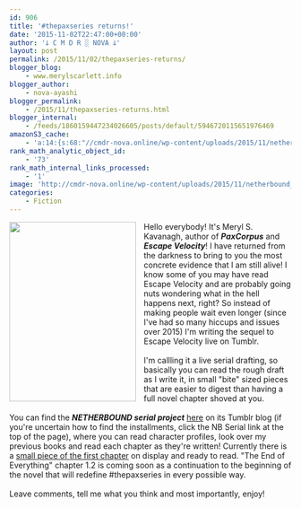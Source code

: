 ```yaml
---
id: 906
title: '#thepaxseries returns!'
date: '2015-11-02T22:47:00+00:00'
author: '𐕣 C M D R ░ NOVA 𐕣'
layout: post
permalink: /2015/11/02/thepaxseries-returns/
blogger_blog:
    - www.merylscarlett.info
blogger_author:
    - nova-ayashi
blogger_permalink:
    - /2015/11/thepaxseries-returns.html
blogger_internal:
    - /feeds/1860159447234026605/posts/default/5946720115651976469
amazonS3_cache:
    - 'a:14:{s:68:"//cmdr-nova.online/wp-content/uploads/2015/11/netherbound_edited.png";a:1:{s:9:"timestamp";i:1721698459;}s:76:"//cmdr-nova.online/wp-content/uploads/2015/11/netherbound_edited-212x300.png";a:1:{s:9:"timestamp";i:1721698459;}s:51:"//cmdr-nova.online/wp-content/uploads/2024/02/3.gif";a:1:{s:9:"timestamp";i:1715864137;}s:57:"//cmdr-nova.online/wp-content/uploads/2024/02/NoAi_01.png";a:1:{s:9:"timestamp";i:1721682137;}s:67:"//cmdr-nova.online/wp-content/uploads/2024/02/721ac29ea9cbae00.jpeg";a:1:{s:9:"timestamp";i:1715864137;}s:59:"//cmdr-nova.online/wp-content/uploads/2015/10/boomersad.png";a:1:{s:9:"timestamp";i:1713640010;}s:68:"//cmdr-nova.online/wp-content/uploads/2015/10/energizedfatpackad.png";a:1:{s:9:"timestamp";i:1713640010;}s:57:"//cmdr-nova.online/wp-content/uploads/2015/10/flavors.png";a:1:{s:9:"timestamp";i:1713640010;}s:55:"//cmdr-nova.online/wp-content/uploads/2015/10/srtad.png";a:1:{s:9:"timestamp";i:1713640010;}s:62:"//cmdr-nova.online/wp-content/uploads/2015/10/bloodqueenad.png";a:1:{s:9:"timestamp";i:1713640010;}s:62:"//cmdr-nova.online/wp-content/uploads/2015/10/beanythingad.png";a:1:{s:9:"timestamp";i:1713640010;}s:59:"//cmdr-nova.online/wp-content/uploads/2015/10/sicksadad.png";a:1:{s:9:"timestamp";i:1713640010;}s:64:"//cmdr-nova.online/wp-content/uploads/2015/10/spoopypolishad.png";a:1:{s:9:"timestamp";i:1713640010;}s:61:"//cmdr-nova.online/wp-content/uploads/2015/10/darkfairyad.png";a:1:{s:9:"timestamp";i:1713640010;}}'
rank_math_analytic_object_id:
    - '73'
rank_math_internal_links_processed:
    - '1'
image: 'http://cmdr-nova.online/wp-content/uploads/2015/11/netherbound_edited.png'
categories:
    - Fiction
---
```


<div style="clear: both; text-align: center;">
<a href="http://cmdr-nova.online/wp-content/uploads/2015/11/netherbound_edited.png" style="clear: left; float: left; margin-bottom: 1em; margin-right: 1em;"><img border="0" height="320" src="http://cmdr-nova.online/wp-content/uploads/2015/11/netherbound_edited-212x300.png" width="226" /></a></div>
Hello everybody! It's Meryl S. Kavanagh, author of <b><i>PaxCorpus</i></b> and <i><b>Escape Velocity</b></i>! I have returned from the darkness to bring to you the most concrete evidence that I am still alive! I know some of you may have read Escape Velocity and are probably going nuts wondering what in the hell happens next, right? So instead of making people wait even longer (since I've had so many hiccups and issues over 2015) I'm writing the sequel to Escape Velocity live on Tumblr.<br />
<br />
I'm callling it a live serial drafting, so basically you can read the rough draft as I write it, in small "bite" sized pieces that are easier to digest than having a full novel chapter shoved at you.<br />
<br />
You can find the <i><b>NETHERBOUND serial project</b></i> <a href="http://nbserial.tumblr.com/" target="_blank" rel="noopener">here</a> on its Tumblr blog (if you're uncertain how to find the installments, click the NB Serial link at the top of the page), where you can read character profiles, look over my previous books and read each chapter as they're written! Currently there is a <a href="http://nbserial.tumblr.com/post/132420877801/netherbound-chapter-1" target="_blank" rel="noopener">small piece of the first chapter</a> on display and ready to read. "The End of Everything" chapter 1.2 is coming soon as a continuation to the beginning of the novel that will redefine #thepaxseries in every possible way.<br />
<br />
Leave comments, tell me what you think and most importantly, enjoy!